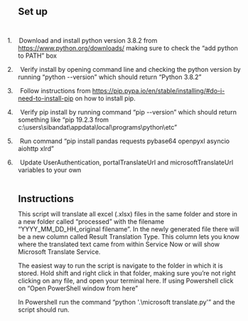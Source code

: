 <html>

<body lang=EN-GB link=blue vlink="#954F72" style='word-wrap:break-word'>

<div class=WordSection1>

<p class=MsoNormal><b><span style='font-size:16.0pt;line-height:107%'>Set up</span></b></p>

<p class=MsoListParagraphCxSpFirst>&nbsp;</p>

<p class=MsoListParagraphCxSpMiddle style='text-indent:-18.0pt'>1.<span
style='font:7.0pt "Times New Roman"'>&nbsp;&nbsp;&nbsp;&nbsp;&nbsp;&nbsp; </span>Download
and install python version 3.8.2 from <a
href="https://www.python.org/downloads/">https://www.python.org/downloads/</a> making
sure to check the “add python to PATH” box </p>

<p class=MsoListParagraphCxSpMiddle style='text-indent:-18.0pt'>2.<span
style='font:7.0pt "Times New Roman"'>&nbsp;&nbsp;&nbsp;&nbsp;&nbsp;&nbsp; </span>Verify
install by opening command line and checking the python version by running “python
--version” which should return “Python 3.8.2”</p>

<p class=MsoListParagraphCxSpMiddle style='text-indent:-18.0pt'>3.<span
style='font:7.0pt "Times New Roman"'>&nbsp;&nbsp;&nbsp;&nbsp;&nbsp;&nbsp; </span>Follow
instructions from <a
href="https://pip.pypa.io/en/stable/installing/#do-i-need-to-install-pip">https://pip.pypa.io/en/stable/installing/#do-i-need-to-install-pip</a>
on how to install pip. </p>

<p class=MsoListParagraphCxSpMiddle style='text-indent:-18.0pt'>4.<span
style='font:7.0pt "Times New Roman"'>&nbsp;&nbsp;&nbsp;&nbsp;&nbsp;&nbsp; </span>Verify
pip install by running command “pip --version” which should return something
like “pip 19.2.3 from c:\users\sibandat\appdata\local\programs\python\etc”</p>

<p class=MsoListParagraphCxSpMiddle style='text-indent:-18.0pt'>5.<span
style='font:7.0pt "Times New Roman"'>&nbsp;&nbsp;&nbsp;&nbsp;&nbsp;&nbsp; </span>Run
command “pip install pandas requests pybase64 openpyxl asyncio aiohttp xlrd”</p>

<p class=MsoListParagraphCxSpLast style='text-indent:-18.0pt'>6.<span
style='font:7.0pt "Times New Roman"'>&nbsp;&nbsp;&nbsp;&nbsp;&nbsp;&nbsp; </span>Update
UserAuthentication, portalTranslateUrl and microsoftTranslateUrl variables to
your own</p>

<p class=MsoNormal>&nbsp;</p>

<p class=MsoNormal><b><span style='font-size:16.0pt;line-height:107%'>Instructions</span></b></p>

<p class=MsoNormal>This script will translate all excel (.xlsx) files in the
same folder and store in a new folder called “processed” with the filename
“YYYY_MM_DD_HH_original filename”. In the newly generated file there will be a
new column called Result Translation Type. This column lets you know where the
translated text came from within Service Now or will show Microsoft Translate
Service.</p>

<p class=MsoNormal>The easiest way to run the script is navigate to the folder
in which it is stored. Hold shift and right click in that folder, making sure
you’re not right clicking on any file, and open your terminal here. If using
Powershell click on “Open PowerShell window from here”</p>

<p class=MsoNoSpacing>In Powershell run the command “python '.\microsoft
translate.py'” and the script should run.</p>

</div>

</body>

</html>
